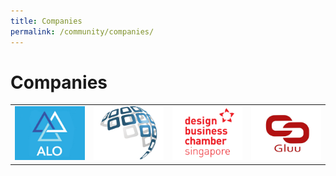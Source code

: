 ```yaml
---
title: Companies
permalink: /community/companies/
---
```

<h1 style="text-align:centre;">Companies</h1>

<table width="600" cellpadding="15px" border="0px" cellspacing="0" align="center">
       <tr width="600">
         <td width="150"><img src="/images/companies/AloVR_300x230.jpg" width="150"></td>
              <td width="150"><img src="/images/companies/Axomem_300x230_colour.png" width="150"></td>
              <td width="150"><img src="/images/companies/DBCS_300x230px.png" width="150"></td>
         <td width="150"><img src="/images/companies/Gluu_300x230px.jpg" width="150"></td>
       </tr>
       </table>
